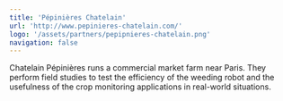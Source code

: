 ```yaml
---
title: 'Pépinières Chatelain'
url: 'http://www.pepinieres-chatelain.com/'
logo: '/assets/partners/pepipnieres-chatelain.png'
navigation: false
---
```


Chatelain Pépinières runs a commercial market farm near Paris. They perform field studies to test the efficiency of the weeding robot and the usefulness of the crop monitoring applications in real-world situations.
